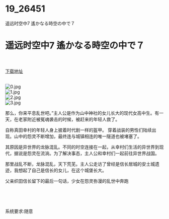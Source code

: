 # 19_26451
遥远时空中7 遙かなる時空の中で７
# 遥远时空中7 遙かなる時空の中で７
 <br/></br>
[下载地址](https://www.switch520.cc/article/26451 "下载地址")
<br/></br>

<p><img title="0.jpg" src="https://www.switch520.cc/muke_img/2022_01_19_a70fd48f80bed.jpg" alt="0.jpg"><br>
<img title="1.jpg" src="https://www.switch520.cc/muke_img/2022_01_19_2d03811119e24.jpg" alt="1.jpg"><br>
<img title="2.jpg" src="https://www.switch520.cc/muke_img/2022_01_19_01f15cd2d04ec.jpg" alt="2.jpg"><br>
<img title="3.jpg" src="https://www.switch520.cc/muke_img/2022_01_19_8367b1d9aafa5.jpg" alt="3.jpg"></p>
<p>那么，你来平息乱世吧。”主人公是作为山中神社的女儿长大的现代女高中生。有一天，在老家附近被冤魂袭击的时候，被赶来的年轻人救了。</p>
<p>自称真田幸村的年轻人身上披着时代剧一样的盔甲。 穿着战装的男性们陆续出现。山中的怨灵不断增加，最终连与城镇相连的唯一隧道也被堵塞了。</p>
<p>其原因是异世界的龙脉混乱。不同的时空连接在一起，从幸村们生活的异世界到现代，据说是怨灵在流淌。为了解决事态，主人公和幸村们一起前往异世界战国。</p>
<p>那里战乱不断，龙脉混乱，天下荒芜。主人公走访了曾经是信长居城的安土城遗迹，我想起了自己是信长的女儿，在这个城堡长大。</p>
<p>父亲织田信长留下的最后一句话，少女在怨灵弥漫的乱世中奔跑</p>
<p>&nbsp;</p>
<p>&nbsp;</p>
<p>系统要求:随意</p>



